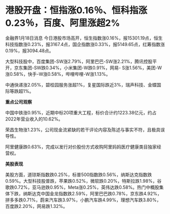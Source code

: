 # 港股开盘：恒指涨0.16％、恒科指涨0.23％，百度、阿里涨超2%

金融界1月18日消息
今日港股市场高开，恒生指数涨0.16%，报15301.19点，恒生科技指数涨0.23%，报3167.4点，国企指数涨0.33%，报5149.65点，红筹指数涨0.19%，报3094.48点。

大型科技股中，百度集团-SW涨2.79%，阿里巴巴-SW涨2.21%，腾讯控股平开，京东集团-SW跌0.34%，小米集团-W跌0.91%，网易-
S涨1.56%，美团-W涨0.58%，快手-W涨0.58%，哔哩哔哩-W涨1.13%。

中通快递涨2.05%，碧桂园服务涨超1%，复星国际跌近3%，瑞声科技、金蝶国际等跌超1%。

**重点公司观察**

中国中铁涨0.95%，近期中标20项重大工程，标价合计约1223.38亿元，约占2022年营业收入的10.62%。

荣昌生物涨1.23%，公司现金流紧缺的若干评论内容及陈述与事实不符，且极具误导性。

阿里健康跌0.63%，完成以发行对价股份方式收购阿里妈妈医疗健康类目独家经营权。

**美股表现**

美股方面，道琼斯指数跌0.25%，标普500指数跌0.56%，纳斯达克指数跌0.59%。大型科技股普跌，苹果跌0.52%，微软跌0.20%，特斯拉跌1.98%，谷歌跌0.72%，亚马逊跌0.95%，Meta涨0.25%，英伟达跌0.58%。热门中概股集体下跌，纳斯达克中国金龙指数跌2.59%，阿里巴巴跌0.78%，京东跌4.92%，拼多多跌0.71%，蔚来汽车跌3.97%，小鹏汽车跌4.99%，理想汽车跌3.80%，百度跌2.20%，网易跌1.32%。

